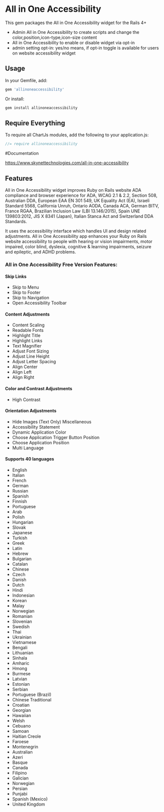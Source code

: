 # All in One Accessibility

This gem packages the All in One Accessibility widget for the Rails 4+ 

- Admin All in One Accessibility to create scripts and change the color,position,icon-type,icon-size content
- All in One Accessibility to enable or disable widget via opt-in
- admin setting opt-in: yes/no means, if opt-in toggle is available for users on website accessibility widget

## Usage

In your Gemfile, add:

```ruby
gem 'allinoneaccessibility'
```

Or install:

```ruby
gem install allinoneaccessibility
```

## Require Everything

To require all ChartJs modules, add the following to your application.js:

```javascript
//= require allinoneaccessibility
```

#Documentation

https://www.skynettechnologies.com/all-in-one-accessibility

## Features

All in One Accessibility widget improves Ruby on Rails website ADA compliance and browser experience for ADA, WCAG 2.1 & 2.2, Section 508, Australian DDA, European EAA EN 301 549, UK Equality Act (EA), Israeli Standard 5568, California Unruh, Ontario AODA, Canada ACA, German BITV, France RGAA, Brazilian Inclusion Law (LBI 13.146/2015), Spain UNE 139803:2012, JIS X 8341 (Japan), Italian Stanca Act and Switzerland DDA Standards.

It uses the accessibility interface which handles UI and design related adjustments. All in One Accessibility app enhances your Ruby on Rails website accessibility to people with hearing or vision impairments, motor impaired, color blind, dyslexia, cognitive & learning impairments, seizure and epileptic, and ADHD problems.

### All in One Accessibility Free Version Features:

#### Skip Links
- Skip to Menu
- Skip to Footer
- Skip to Navigation
- Open Accessibility Toolbar

#### Content Adjustments
- Content Scaling
- Readable Fonts
- Highlight Title
- Highlight Links
- Text Magnifier
- Adjust Font Sizing
- Adjust Line Height
- Adjust Letter Spacing
- Align Center
- Align Left
- Align Right

#### Color and Contrast Adjustments
- High Contrast

#### Orientation Adjustments
- Hide Images (Text Only)
  Miscellaneous
- Accessibility Statement
- Dynamic Application Color
- Choose Application Trigger Button Position
- Choose Application Position
- Multi Language

#### Supports 40 languages
- English
- Italian
- French
- German
- Russian
- Spanish
- Finnish
- Portuguese
- Arab
- Polish
- Hungarian
- Slovak
- Japanese
- Turkish
- Greek
- Latin
- Hebrew
- Bulgarian
- Catalan
- Chinese
- Czech
- Danish
- Dutch
- Hindi
- Indonesian
- Korean
- Malay
- Norwegian
- Romanian
- Slovenian
- Swedish
- Thai
- Ukrainian
- Vietnamese
- Bengali
- Lithuanian
- Sinhala
- Amharic
- Hmong
- Burmese
- Latvian
- Estonian
- Serbian
- Portuguese (Brazil)
- Chinese Traditional
- Croatian
- Georgian
- Hawaiian
- Welsh
- Cebuano
- Samoan
- Haitian Creole
- Faroese
- Montenegrin
- Australian
- Azeri
- Basque
- Canada
- Filipino
- Galician
- Norwegian
- Persian
- Punjabi
- Spanish (Mexico)
- United Kingdom
